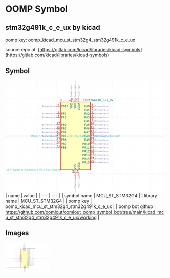 # OOMP Symbol  
## stm32g491k_c_e_ux  by kicad  
  
oomp key: oomp_kicad_mcu_st_stm32g4_stm32g491k_c_e_ux  
  
source repo at: [https://gitlab.com/kicad/libraries/kicad-symbols](https://gitlab.com/kicad/libraries/kicad-symbols)  
## Symbol  
  
[![working.png](working_600.png)](working.png)  
| name | value | 
| --- | --- | 
| symbol name | MCU_ST_STM32G4 | 
| library name | MCU_ST_STM32G4 | 
| oomp key | oomp_kicad_mcu_st_stm32g4_stm32g491k_c_e_ux | 
| oomp bot github | https://github.com/oomlout/oomlout_oomp_symbol_bot/tree/main/kicad_mcu_st_stm32g4_stm32g491k_c_e_ux/working | 
## Images  
  
[![working.png](working_140.png)](working.png)  
